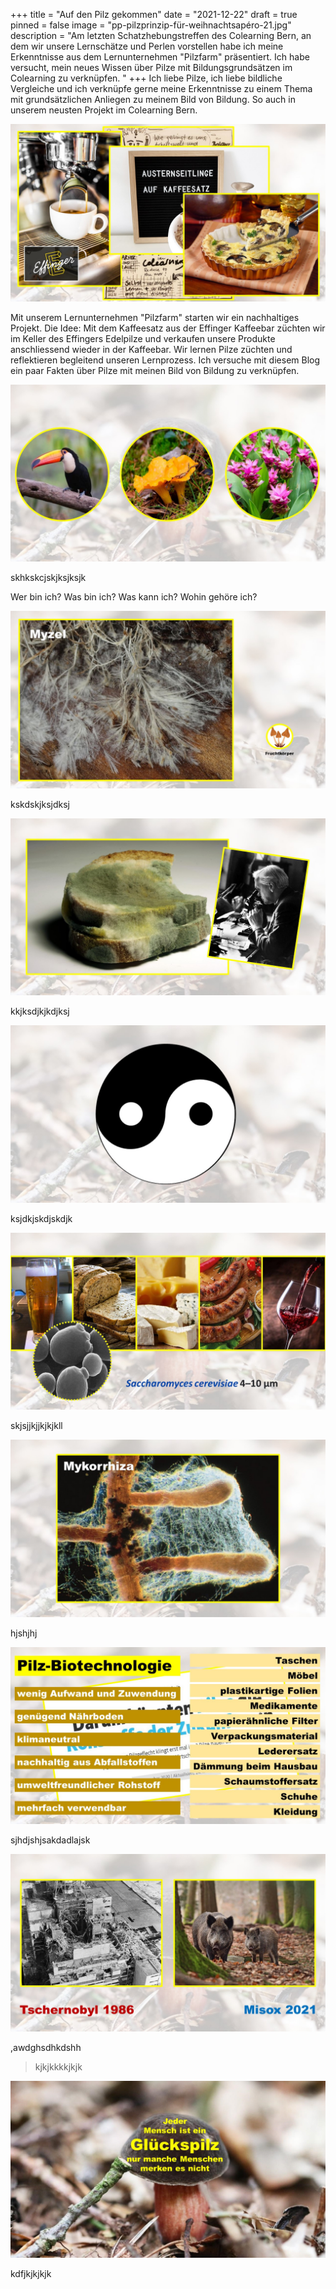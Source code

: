 +++
title = "Auf den Pilz gekommen"
date = "2021-12-22"
draft = true
pinned = false
image = "pp-pilzprinzip-für-weihnachtsapéro-21.jpg"
description = "Am letzten Schatzhebungstreffen des Colearning Bern, an dem wir unsere Lernschätze und Perlen vorstellen habe ich meine Erkenntnisse aus dem Lernunternehmen \"Pilzfarm\" präsentiert. Ich habe versucht, mein neues Wissen über Pilze mit Bildungsgrundsätzen im Colearning zu verknüpfen.  "
+++
Ich liebe Pilze, ich liebe bildliche Vergleiche und ich verknüpfe gerne meine Erkenntnisse zu einem Thema mit grundsätzlichen Anliegen zu meinem Bild von Bildung. So auch in unserem neusten Projekt im Colearning Bern.

![](folie5.jpg)

Mit unserem Lernunternehmen "Pilzfarm" starten wir ein nachhaltiges Projekt. Die Idee: Mit dem Kaffeesatz aus der Effinger Kaffeebar züchten wir im Keller des Effingers Edelpilze und verkaufen unsere Produkte anschliessend wieder in der Kaffeebar. Wir lernen Pilze züchten und reflektieren begleitend unseren Lernprozess. Ich versuche mit diesem Blog ein paar Fakten über Pilze mit meinen Bild von Bildung zu verknüpfen.

![](folie6.jpg)

skhkskcjskjksjksjk

<!--StartFragment-->

Wer bin ich?
Was bin ich?
Was kann ich?
Wohin gehöre ich?

<!--EndFragment-->

![](folie7.jpg)

kskdskjksjdksj

![](folie9.jpg)

kkjksdjkjkdjksj

![](folie10.jpg)

ksjdkjskdjskdjk

![](folie12.jpg)

skjsjjkjjkjkjkll

![](folie13.jpg)

hjshjhj

![](folie16.jpg)

sjhdjshjsakdadlajsk

![](folie15.jpg)

,awdghsdhkdshh

> kjkjkkkkjkjk

![](folie30.jpg)

kdfjkjkjkjk